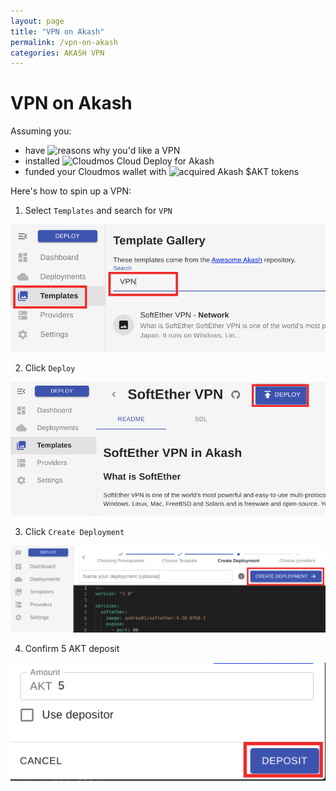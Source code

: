 ```yaml
---
layout: page
title: "VPN on Akash"
permalink: /vpn-on-akash
categories: AKASH VPN
---
```


# VPN on Akash

Assuming you:

* have ![reasons](https://decrypt.co/115486/infura-collect-metamask-users-ip-ethereum-addresses-after-privacy-policy-update) why you'd like a VPN
* installed ![Cloudmos Cloud Deploy for Akash](https://cloudmos.io/cloud-deploy)
* funded your Cloudmos wallet with ![acquired Akash $AKT tokens](https://akash.network/token)

Here's how to spin up a VPN:

1. Select `Templates` and search for `VPN`

![Search for VPN](/assets/1_akash_vpn/1_cloudmos_softether_template.png)

2. Click `Deploy`

![Select Deploy](/assets/1_akash_vpn/2_select_deploy.png)

3. Click `Create Deployment`

![Create Deployment](/assets/1_akash_vpn/3_create_deployment.png)

4. Confirm 5 AKT deposit

![Click Deposit](/assets/1_akash_vpn/4_click_deposit.png)

